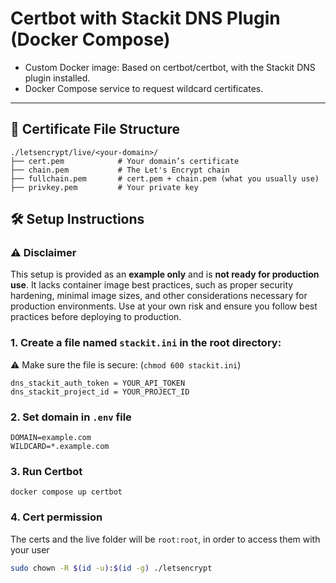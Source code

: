 #  Certbot with Stackit DNS Plugin (Docker Compose)

- Custom Docker image: Based on certbot/certbot, with the Stackit DNS plugin installed.
- Docker Compose service to request wildcard certificates.

---
## 📂 Certificate File Structure

```
./letsencrypt/live/<your-domain>/
├── cert.pem            # Your domain’s certificate
├── chain.pem           # The Let's Encrypt chain
├── fullchain.pem       # cert.pem + chain.pem (what you usually use)
├── privkey.pem         # Your private key
```


## 🛠️ Setup Instructions

### ⚠️ Disclaimer

This setup is provided as an **example only** and is **not ready for production use**. It lacks container image best practices, such as proper security hardening, minimal image sizes, and other considerations necessary for production environments. Use at your own risk and ensure you follow best practices before deploying to production.

### 1. Create a file named `stackit.ini` in the root directory:

⚠️️️ Make sure the file is secure: (`chmod 600 stackit.ini`)
```
dns_stackit_auth_token = YOUR_API_TOKEN
dns_stackit_project_id = YOUR_PROJECT_ID
```

### 2. Set domain in `.env` file
```
DOMAIN=example.com
WILDCARD=*.example.com
```

### 3. Run Certbot
```
docker compose up certbot
```

### 4. Cert permission

The certs and the live folder will be `root:root`, in order to access them with your user
```bash
sudo chown -R $(id -u):$(id -g) ./letsencrypt
```
